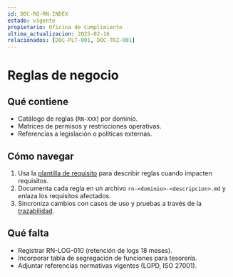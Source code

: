 ```yaml
---
id: DOC-RQ-RN-INDEX
estado: vigente
propietario: Oficina de Cumplimiento
ultima_actualizacion: 2025-02-16
relacionados: [DOC-PLT-001, DOC-TRZ-001]
---
```

# Reglas de negocio

## Qué contiene
- Catálogo de reglas (`RN-XXX`) por dominio.
- Matrices de permisos y restricciones operativas.
- Referencias a legislación o políticas externas.

## Cómo navegar
1. Usa la [plantilla de requisito](../../01-gobernanza/plantillas/requisito-template.md) para describir reglas cuando impacten requisitos.
2. Documenta cada regla en un archivo `rn-<dominio>-<descripcion>.md` y enlaza los requisitos afectados.
3. Sincroniza cambios con casos de uso y pruebas a través de la [trazabilidad](../trazabilidad.md).

## Qué falta
- Registrar RN-LOG-010 (retención de logs 18 meses).
- Incorporar tabla de segregación de funciones para tesorería.
- Adjuntar referencias normativas vigentes (LGPD, ISO 27001).

